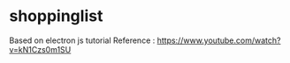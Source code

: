 # shoppinglist
Based on electron js tutorial
Reference : https://www.youtube.com/watch?v=kN1Czs0m1SU
